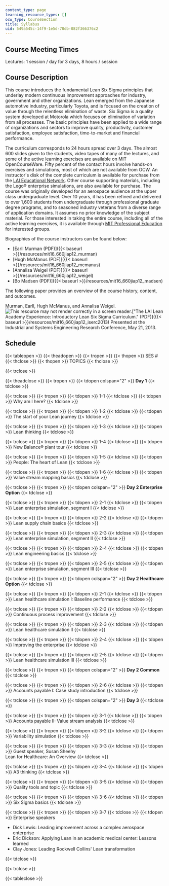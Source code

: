 ```yaml
---
content_type: page
learning_resource_types: []
ocw_type: CourseSection
title: Syllabus
uid: 549a545c-14f9-1e5d-70db-082f366376c2
---
```


Course Meeting Times
--------------------

Lectures: 1 session / day for 3 days, 8 hours / session

Course Description
------------------

This course introduces the fundamental Lean Six Sigma principles that underlay modern continuous improvement approaches for industry, government and other organizations. Lean emerged from the Japanese automotive industry, particularly Toyota, and is focused on the creation of value through the relentless elimination of waste. Six Sigma is a quality system developed at Motorola which focuses on elimination of variation from all processes. The basic principles have been applied to a wide range of organizations and sectors to improve quality, productivity, customer satisfaction, employee satisfaction, time-to-market and financial performance.

The curriculum corresponds to 24 hours spread over 3 days. The almost 600 slides given to the students, video tapes of many of the lectures, and some of the active learning exercises are available on MIT OpenCourseWare. Fifty percent of the contact hours involve hands-on exercises and simulations, most of which are not available from OCW. An instructor's disk of the complete curriculum is available for purchase from the [LAI Educational Network](http://www.metisdesign.com/lean-enterprise/academy.html). Other course supporting materials, including the Lego® enterprise simulations, are also available for purchase. The course was originally developed for an aerospace audience at the upper class undergraduate level. Over 10 years, it has been refined and delivered to over 1,600 students from undergraduate through professional graduate degree programs, and to seasoned industry veterans from a diverse range of application domains. It assumes no prior knowledge of the subject material. For those interested in taking the entire course, including all of the active learning exercises, it is available through [MIT Professional Education](http://web.mit.edu/professional/short-programs/courses/lean_academy_short_course.html) for interested groups.

Biographies of the course instructors can be found below:

*   [Earll Murman (PDF)]({{< baseurl >}}/resources/mit16_660jiap12_murman)
*   [Hugh McManus (PDF)]({{< baseurl >}}/resources/mit16_660jiap12_mcmanus)
*   [Annalisa Weigel (PDF)]({{< baseurl >}}/resources/mit16_660jiap12_weigel)
*   [Bo Madsen (PDF)]({{< baseurl >}}/resources/mit16_660jiap12_madsen)

The following paper provides an overview of the course history, content, and outcomes.

Murman, Earll, Hugh McManus, and Annalisa Weigel. ![This resource may not render correctly in a screen reader.](/images/inacessible.gif)["The LAI Lean Academy Experience: Introductory Lean Six Sigma Curriculum." (PDF)]({{< baseurl >}}/resources/mit16_660jiap12_iserc2013) Presented at the Industrial and Systems Engineering Research Conference, May 21, 2013.

Schedule
--------

{{< tableopen >}}
{{< theadopen >}}
{{< tropen >}}
{{< thopen >}}
SES #
{{< thclose >}}
{{< thopen >}}
TOPICS
{{< thclose >}}

{{< trclose >}}

{{< theadclose >}}
{{< tropen >}}
{{< tdopen colspan="2" >}}
**Day 1**
{{< tdclose >}}

{{< trclose >}}
{{< tropen >}}
{{< tdopen >}}
1-1
{{< tdclose >}}
{{< tdopen >}}
Why am I here?
{{< tdclose >}}

{{< trclose >}}
{{< tropen >}}
{{< tdopen >}}
1-2
{{< tdclose >}}
{{< tdopen >}}
The start of your Lean journey
{{< tdclose >}}

{{< trclose >}}
{{< tropen >}}
{{< tdopen >}}
1-3
{{< tdclose >}}
{{< tdopen >}}
Lean thinking
{{< tdclose >}}

{{< trclose >}}
{{< tropen >}}
{{< tdopen >}}
1-4
{{< tdclose >}}
{{< tdopen >}}
New Balance® plant tour
{{< tdclose >}}

{{< trclose >}}
{{< tropen >}}
{{< tdopen >}}
1-5
{{< tdclose >}}
{{< tdopen >}}
People: The heart of Lean
{{< tdclose >}}

{{< trclose >}}
{{< tropen >}}
{{< tdopen >}}
1-6
{{< tdclose >}}
{{< tdopen >}}
Value stream mapping basics
{{< tdclose >}}

{{< trclose >}}
{{< tropen >}}
{{< tdopen colspan="2" >}}
**Day 2 Enterprise Option**
{{< tdclose >}}

{{< trclose >}}
{{< tropen >}}
{{< tdopen >}}
2-1
{{< tdclose >}}
{{< tdopen >}}
Lean enterprise simulation, segment I
{{< tdclose >}}

{{< trclose >}}
{{< tropen >}}
{{< tdopen >}}
2-2
{{< tdclose >}}
{{< tdopen >}}
Lean supply chain basics
{{< tdclose >}}

{{< trclose >}}
{{< tropen >}}
{{< tdopen >}}
2-3
{{< tdclose >}}
{{< tdopen >}}
Lean enterprise simulation, segment II
{{< tdclose >}}

{{< trclose >}}
{{< tropen >}}
{{< tdopen >}}
2-4
{{< tdclose >}}
{{< tdopen >}}
Lean engineering basics
{{< tdclose >}}

{{< trclose >}}
{{< tropen >}}
{{< tdopen >}}
2-5
{{< tdclose >}}
{{< tdopen >}}
Lean enterprise simulation, segment III
{{< tdclose >}}

{{< trclose >}}
{{< tropen >}}
{{< tdopen colspan="2" >}}
**Day 2 Healthcare Option**
{{< tdclose >}}

{{< trclose >}}
{{< tropen >}}
{{< tdopen >}}
2-1
{{< tdclose >}}
{{< tdopen >}}
Lean healthcare simulation I: Baseline performance
{{< tdclose >}}

{{< trclose >}}
{{< tropen >}}
{{< tdopen >}}
2-2
{{< tdclose >}}
{{< tdopen >}}
Continuous process improvement
{{< tdclose >}}

{{< trclose >}}
{{< tropen >}}
{{< tdopen >}}
2-3
{{< tdclose >}}
{{< tdopen >}}
Lean healthcare simulation II
{{< tdclose >}}

{{< trclose >}}
{{< tropen >}}
{{< tdopen >}}
2-4
{{< tdclose >}}
{{< tdopen >}}
Improving the enterprise
{{< tdclose >}}

{{< trclose >}}
{{< tropen >}}
{{< tdopen >}}
2-5
{{< tdclose >}}
{{< tdopen >}}
Lean healthcare simulation III
{{< tdclose >}}

{{< trclose >}}
{{< tropen >}}
{{< tdopen colspan="2" >}}
**Day 2 Common**
{{< tdclose >}}

{{< trclose >}}
{{< tropen >}}
{{< tdopen >}}
2-6
{{< tdclose >}}
{{< tdopen >}}
Accounts payable I: Case study introduction
{{< tdclose >}}

{{< trclose >}}
{{< tropen >}}
{{< tdopen colspan="2" >}}
**Day 3**
{{< tdclose >}}

{{< trclose >}}
{{< tropen >}}
{{< tdopen >}}
3-1
{{< tdclose >}}
{{< tdopen >}}
Accounts payable II: Value stream analysis
{{< tdclose >}}

{{< trclose >}}
{{< tropen >}}
{{< tdopen >}}
3-2
{{< tdclose >}}
{{< tdopen >}}
Variability simulation
{{< tdclose >}}

{{< trclose >}}
{{< tropen >}}
{{< tdopen >}}
3-3
{{< tdclose >}}
{{< tdopen >}}
Guest speaker, Susan Sheehy  
Lean for Healthcare: An Overview
{{< tdclose >}}

{{< trclose >}}
{{< tropen >}}
{{< tdopen >}}
3-4
{{< tdclose >}}
{{< tdopen >}}
A3 thinking
{{< tdclose >}}

{{< trclose >}}
{{< tropen >}}
{{< tdopen >}}
3-5
{{< tdclose >}}
{{< tdopen >}}
Quality tools and topic
{{< tdclose >}}

{{< trclose >}}
{{< tropen >}}
{{< tdopen >}}
3-6
{{< tdclose >}}
{{< tdopen >}}
Six Sigma basics
{{< tdclose >}}

{{< trclose >}}
{{< tropen >}}
{{< tdopen >}}
3-7
{{< tdclose >}}
{{< tdopen >}}
Enterprise speakers

*   Dick Lewis: Leading improvement across a complex aerospace enterprise
*   Eric Dickson: Applying Lean in an academic medical center: Lessons learned
*   Clay Jones: Leading Rockwell Collins' Lean transformation


{{< tdclose >}}

{{< trclose >}}

{{< tableclose >}}